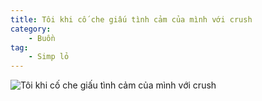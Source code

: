 ```yaml
---
title: Tôi khi cố che giấu tình cảm của mình với crush
category: 
    - Buồn
tag:
    - Simp lỏ
---
```

![Tôi khi cố che giấu tình cảm của mình với crush](/toi-khi-co-che-giau-tinh-cam-cua-minh-voi-crush.JPG "Tôi khi cố che giấu tình cảm của mình với crush")